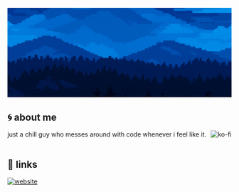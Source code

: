 ![Ataraxis](banner.png)

## 🌀 about me
<a href="https://ko-fi.com/J3J51F8N97">
  <img align="right" src="https://ko-fi.com/img/githubbutton_sm.svg" alt="ko-fi"/>
</a>
just a chill guy who messes around with code whenever i feel like it.
<br/><br/>

## 🔗 links
<a href="https://ataraxis.codes/"><img src="https://img.shields.io/badge/website-ataraxis.codes-006acc?style=flat" alt="website"/></a>
